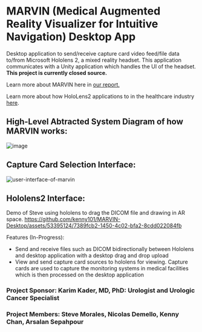 # MARVIN (Medical Augmented Reality Visualizer for Intuitive Navigation) Desktop App
Desktop application to send/receive capture card video feed/file data to/from Microsoft Hololens 2, a mixed reality headset. This application communicates with a Unity application which handles the UI of the headset. <b> This project is currently closed source. </b>

Learn more about MARVIN here in [our report.](https://github.com/kenny101/MARVIN-Desktop/blob/main/ECE%20191%20-%20Final%20Report.pdf)

Learn more about how HoloLens2 applications to in the healthcare industry [here](https://www.microsoft.com/en-us/hololens/industry-healthcare).


## High-Level Abtracted System Diagram of how MARVIN works:
![image](https://github.com/kenny101/MARVIN-Desktop/assets/53395124/85b4f1e2-a7a3-4a36-8eac-3358b05d4259)

## Capture Card Selection Interface:
![user-interface-of-marvin](https://github.com/kenny101/MARVIN-Desktop/assets/53395124/4e72d50e-1ff9-460e-b41b-b07842ecd41e)

## Hololens2 Interface:
Demo of Steve using hololens to drag the DICOM file and drawing in AR space.
https://github.com/kenny101/MARVIN-Desktop/assets/53395124/7389fcb2-1450-4c02-bfa2-8cdd022084fb


Features (In-Progress):
- Send and receive files such as DICOM bidirectionally between Hololens and desktop application with a desktop drag and drop upload
- View and send capture card sources to hololens for viewing. Capture cards are used to capture the monitoring systems in medical facilities which is then processed on the desktop application 

### Project Sponsor: Karim Kader, MD, PhD: Urologist and Urologic Cancer Specialist

### Project Members: Steve Morales, Nicolas Demello, Kenny Chan, Arsalan Sepahpour 

